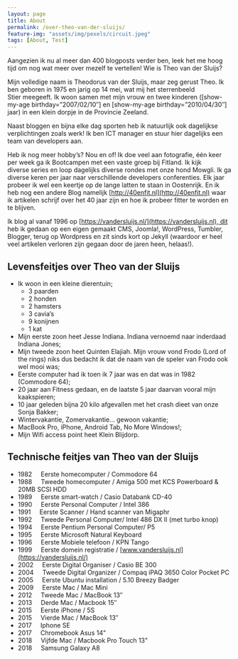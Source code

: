 ```yaml
---
layout: page
title: About
permalink: /over-theo-van-der-sluijs/
feature-img: "assets/img/pexels/circuit.jpeg"
tags: [About, Test]
---
```


Aangezien ik nu al meer dan 400 blogposts verder ben, leek het me hoog tijd om nog wat meer over mezelf te vertellen! Wie is Theo van der Sluijs?

Mijn volledige naam is Theodorus van der Sluijs, maar zeg gerust Theo. Ik ben geboren in 1975 en jarig op 14 mei, wat mij het sterrenbeeld Stier meegeeft. Ik woon samen met mijn vrouw en twee kinderen (\[show-my-age birthday=”2007/02/10″\] en \[show-my-age birthday=”2010/04/30″\] jaar) in een klein dorpje in de Provincie Zeeland.

Naast bloggen en bijna elke dag sporten heb ik natuurlijk ook dagelijkse verplichtingen zoals werk! Ik ben ICT manager en stuur hier dagelijks een team van developers aan.

Heb ik nog meer hobby’s? Nou en of! Ik doe veel aan fotografie, één keer per week ga ik Bootcampen met een vaste groep bij Fitland. Ik kijk diverse series en loop dagelijks diverse rondes met onze hond Mowgli. Ik ga diverse keren per jaar naar verschillende developers conferenties. Elk jaar probeer ik wel een keertje op de lange latten te staan in Oostenrijk. En ik heb nog een andere Blog namelijk [http://40enfit.nl](http://40enfit.nl) waar ik artikelen schrijf over het 40 jaar zijn en hoe ik probeer fitter te worden en te blijven.

Ik blog al vanaf 1996 op [https://vandersluijs.nl/](https://vandersluijs.nl), dit heb ik gedaan op een eigen gemaakt CMS, Joomla!, WordPress, Tumbler, Blogger, terug op Wordpress en zit sinds kort op Jekyll (waardoor er heel veel artikelen verloren zijn gegaan door de jaren heen, helaas!).

**Levensfeitjes over Theo van der Sluijs**
------------------------------------------

*   Ik woon in een kleine dierentuin;
    *   3 paarden
    *   2 honden
    *   2 hamsters
    *   3 cavia’s
    *   9 konijnen
    *   1 kat
*   Mijn eerste zoon heet Jesse Indiana. Indiana vernoemd naar inderdaad Indiana Jones;
*   Mijn tweede zoon heet Quinten Elajiah. Mijn vrouw vond Frodo (Lord of the rings) niks dus bedacht ik dat de naam van de speler van Frodo ook wel mooi was;
*   Eerste computer had ik toen ik 7 jaar was en dat was in 1982 (Commodore 64);
*   20 jaar aan Fitness gedaan, en de laatste 5 jaar daarvan vooral mijn kaakspieren;
*   10 jaar geleden bijna 20 kilo afgevallen met het crash dieet van onze Sonja Bakker;
*   Wintervakantie, Zomervakantie… gewoon vakantie;
*   MacBook Pro, iPhone, Android Tab, No More Windows!;
*   Mijn Wifi access point heet Klein Blijdorp.

Technische feitjes van Theo van der Sluijs
------------------------------------------

*   1982     Eerste homecomputer / Commodore 64
*   1988     Tweede homecomputer / Amiga 500 met KCS Powerboard & 20MB SCSI HDD
*   1989     Eerste smart-watch / Casio Databank CD-40
*   1990     Eerste Personal Computer / Intel 386
*   1991     Eerste Scanner / Hand scanner van Migaphr
*   1992     Tweede Personal Computer/ Intel 486 DX II (met turbo knop)
*   1994     Eerste Pentium Personal Computer/ P5
*   1995     Eerste Microsoft Natural Keyboard
*   1996     Eerste Mobiele telefoon / KPN Tango
*   1999     Eerste domein registratie / [www.vandersluijs.nl](https://vandersluijs.nl/)
*   2002     Eerste Digital Organiser / Casio BE 300
*   2004     Tweede Digital Organizer / Compaq iPAQ 3650 Color Pocket PC
*   2005     Eerste Ubuntu installation / 5.10 Breezy Badger
*   2009     Eerste Mac / Mac Mini
*   2012     Tweede Mac / MacBook 13″
*   2013     Derde Mac / Macbook 15″
*   2015     Eerste iPhone / 5S
*   2015     Vierde Mac / MacBook 13″
*   2017     Iphone SE
*   2017     Chromebook Asus 14"
*   2018     Vijfde Mac / Macbook Pro Touch 13"
*   2018     Samsung Galaxy A8
